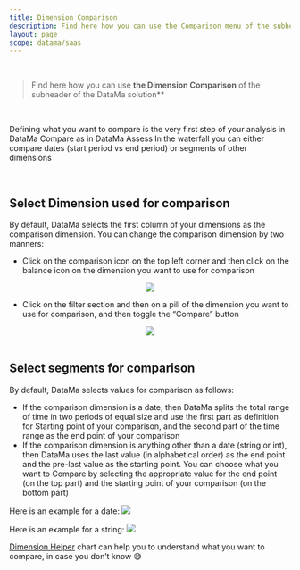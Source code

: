 ```yaml
---
title: Dimension Comparison
description: Find here how you can use the Comparison menu of the subheader of the DataMa Solutions
layout: page
scope: datama/saas
---
```


<br>

> Find here how you can use **the Dimension Comparison** of the subheader of the DataMa solution**

<br>

Defining what you want to compare is the very first step of your analysis in DataMa Compare as in DataMa Assess
In the waterfall you can either compare dates (start period vs end period) or segments of other dimensions

<br>

## **Select Dimension used for comparison**

By default, DataMa selects the first column of your dimensions as the comparison dimension.
You can change the comparison dimension by two manners:
- Click on the comparison icon on the top left corner and then click on the balance icon on the dimension you want to use for comparison
<center><img src="{{site.url}}/{{site.baseurl}}/core_app/new/interface/subheader/images/comparison.png"/></center>

- Click on the filter section and then on a pill of the dimension you want to use for comparison, and then toggle the “Compare” button

<center><img src="{{site.url}}/{{site.baseurl}}/core_app/new/interface/subheader/images/comparison2.png"/></center>

<br>

## **Select segments for comparison**

By default, DataMa selects values for comparison as follows:
- If the comparison dimension is a date, then DataMa splits the total range of time in two periods of equal size and use the first part as definition for Starting point of your comparison, and the second part of the time range as the end point of your comparison
- If the comparison dimension is anything other than a date (string or int), then DataMa uses the last value (in alphabetical order) as the end point and the pre-last value as the starting point.
You can choose what you want to Compare by selecting the appropriate value for the end point (on the top part) and the starting point of your comparison (on the bottom part)

Here is an example for a date:
<left><img src="{{site.url}}/{{site.baseurl}}/core_app/new/interface/subheader/images/comparison_date.png"/></left>

Here is an example for a string:
<left><img src="{{site.url}}/{{site.baseurl}}/core_app/new/interface/subheader/images/comparison_text.png"/></left>

[Dimension Helper]({{site.url}}/{{site.baseurl}}/core_app/new/interface/subheader/dimension_helper.html) chart can help you to understand what you want to compare, in case you don’t know 😅

